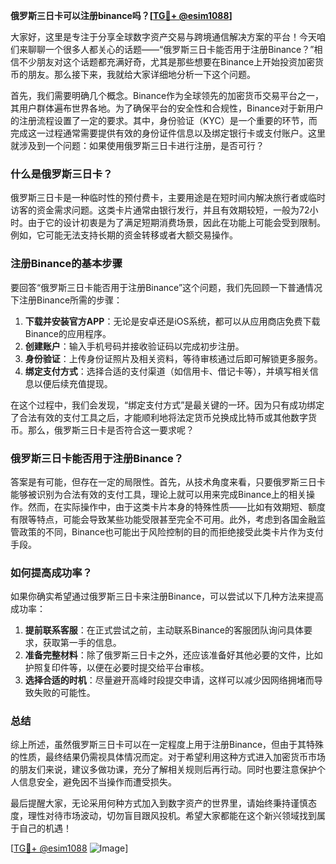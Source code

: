 **俄罗斯三日卡可以注册binance吗？[[TG💪+ @esim1088](https://t.me/s/esim1088)]**

大家好，这里是专注于分享全球数字资产交易与跨境通信解决方案的平台！今天咱们来聊聊一个很多人都关心的话题——“俄罗斯三日卡能否用于注册Binance？”相信不少朋友对这个话题都充满好奇，尤其是那些想要在Binance上开始投资加密货币的朋友。那么接下来，我就给大家详细地分析一下这个问题。

首先，我们需要明确几个概念。Binance作为全球领先的加密货币交易平台之一，其用户群体遍布世界各地。为了确保平台的安全性和合规性，Binance对于新用户的注册流程设置了一定的要求。其中，身份验证（KYC）是一个重要的环节，而完成这一过程通常需要提供有效的身份证件信息以及绑定银行卡或支付账户。这里就涉及到一个问题：如果使用俄罗斯三日卡进行注册，是否可行？

### 什么是俄罗斯三日卡？

俄罗斯三日卡是一种临时性的预付费卡，主要用途是在短时间内解决旅行者或临时访客的资金需求问题。这类卡片通常由银行发行，并且有效期较短，一般为72小时。由于它的设计初衷是为了满足短期消费场景，因此在功能上可能会受到限制。例如，它可能无法支持长期的资金转移或者大额交易操作。

### 注册Binance的基本步骤

要回答“俄罗斯三日卡能否用于注册Binance”这个问题，我们先回顾一下普通情况下注册Binance所需的步骤：

1. **下载并安装官方APP**：无论是安卓还是iOS系统，都可以从应用商店免费下载Binance的应用程序。
2. **创建账户**：输入手机号码并接收验证码以完成初步注册。
3. **身份验证**：上传身份证照片及相关资料，等待审核通过后即可解锁更多服务。
4. **绑定支付方式**：选择合适的支付渠道（如信用卡、借记卡等），并填写相关信息以便后续充值提现。

在这个过程中，我们会发现，“绑定支付方式”是最关键的一环。因为只有成功绑定了合法有效的支付工具之后，才能顺利地将法定货币兑换成比特币或其他数字货币。那么，俄罗斯三日卡是否符合这一要求呢？

### 俄罗斯三日卡能否用于注册Binance？

答案是有可能，但存在一定的局限性。首先，从技术角度来看，只要俄罗斯三日卡能够被识别为合法有效的支付工具，理论上就可以用来完成Binance上的相关操作。然而，在实际操作中，由于这类卡片本身的特殊性质——比如有效期短、额度有限等特点，可能会导致某些功能受限甚至完全不可用。此外，考虑到各国金融监管政策的不同，Binance也可能出于风险控制的目的而拒绝接受此类卡片作为支付手段。

### 如何提高成功率？

如果你确实希望通过俄罗斯三日卡来注册Binance，可以尝试以下几种方法来提高成功率：

1. **提前联系客服**：在正式尝试之前，主动联系Binance的客服团队询问具体要求，获取第一手的信息。
2. **准备完整材料**：除了俄罗斯三日卡之外，还应该准备好其他必要的文件，比如护照复印件等，以便在必要时提交给平台审核。
3. **选择合适的时机**：尽量避开高峰时段提交申请，这样可以减少因网络拥堵而导致失败的可能性。

### 总结

综上所述，虽然俄罗斯三日卡可以在一定程度上用于注册Binance，但由于其特殊的性质，最终结果仍需视具体情况而定。对于希望利用这种方式进入加密货币市场的朋友们来说，建议多做功课，充分了解相关规则后再行动。同时也要注意保护个人信息安全，避免因不当操作而遭受损失。

最后提醒大家，无论采用何种方式加入到数字资产的世界里，请始终秉持谨慎态度，理性对待市场波动，切勿盲目跟风投机。希望大家都能在这个新兴领域找到属于自己的机遇！

[[TG💪+ @esim1088](https://t.me/s/esim1088) ![Image](https://i.postimg.cc/4NQfJmqS/Snipaste-2025-05-13-00-14-12.png)]
